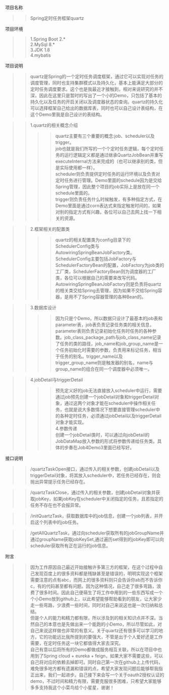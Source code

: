 项目名称<br>
>>Spring定时任务框架quartz
	
项目环境<br>
>>1.Spring Boot 2.* <br>
>>2.MySql 8.* <br>
>>3.JDK 1.8 <br>
>>4.mybatis <br>
	
项目说明 <br>
>>quartz是Spring的一个定时任务调度框架，通过它可以实现对任务的调度管理，同时也支持集群模式以及持久化，基本上能满足大部分的定时任务调度要求。这个也是我最近才接触到，相对来说研究的并不深，因此在这里只是暂时的写出了一个小的Demo，只包括了基本的持久化以及任务的开启关闭以及调度器状态的查询。quartz的持久化可以选择框架自己给出的数据库表，同时也可以自己设计表结构，在这个Demo里我是自己设计的表结构。<br>

>>1.quartz的相关概念介绍 <br>
>>>>  quartz主要有三个重要的概念:job、scheduler以及trigger。 <br>
>>>>  job也就是我们所写的一个个定时任务逻辑，每个定时任务的运行逻辑定义都是通过继承QuartzJobBean并重写executeInternal方法来完成的（也可以继承别的类，但是实际使用都一样）。 <br>
>>>>  scheduler则负责提供定时任务的运行环境以及负责对定时任务进行管理。Demo里面的schedule因为是交给Spring管理，因此整个项目的job实际上是放在同一个schedule里面的。 <br>
>>>>  trigger则负责任务什么时候触发，有多种指定方式，在Demo里面是通过corn表达式来指定触发时间的，如果对别的指定方式有兴趣，各位可以自己去网上找一下相关的资源。 <br>

>>2.框架相关的配置类 <br>
>>>>  quartz的相关配置类为config目录下的SchedulerConfig类与AutowiringSpringBeanJobFactory类。<br>
>>>>  SchedulerConfig主要包括JobFactory与SchedulerFactoryBean的配置，JobFactory为job类的工厂类，SchedulerFactoryBean则为调度器的工厂类，各位可以根据自己的需要来改写代码。AutowiringSpringBeanJobFactory则是负责将quartz的相关类交给Spring去管理，因为如果不交给Spring容器，是用不了Spring容器管理的各种Bean的。<br>

>>3.数据库设计 <br>
>>>>  因为只是个Demo，所以数据只设计了最基本的job表和parameter表，job表负责记录任务类的相关信息，parameter表则负责记录初始化任务时任务的各种参数。job_class_package_path与job_class_name记录了任务的类的路径，job_name和job_group_name是一个任务初始化时需要的参数，负责用来标记任务，相当于任务的别名。trigger_name以及trigger_group_name则是触发器的别名，name与group_name的组合在同一个调度器中必须唯一。 <br>

>>4.jobDetail与triggerDetail<br>
>>>>  预先定义好的job无法直接放入scheduler中运行，需要通过job预先创建一个jobDetail对象和triggerDetail对象，通过这两个对象才能在scheduler中操作相关任务，也就是说大多数情况下想要直接管理scheduler中的各种定时任务，必须通过jobDetail以及triggerDetail对象才能实现。 <br>
>>4.参数传递 <br>
>>>>  创建一个jobDetail类时，可以通过向jobDetail的JobDataMap放入参数的形式将参数传递给任务类。具体的步奏在Job4Demo3里面已经写好。 <br>
	 
接口说明 <br>

>>/quartzTaskOpen接口，通过传入的相关参数，创建jobDetail以及triggerDetail对象，将其放入scheduler中，若任务已经存在，则会抛出异常提示任务已经存在。 <br>

>>/quartzTaskClose，通过传入的相关参数，创建jobDetail对象并获取jobKey，如果jobKey在scheduler中关闭指定的任务，且若指定的任务不存在也不会报异常。

>>/initQuartzTask，获取数据库中的job信息，创建一个job列表，并开启这个列表中的job任务。 <br>

>>/getAllQuartzTask，通过向scheduler获取所有的jobGroupName并通过groupName获取jobKeySet,通过遍历set得到的jobKey即可以向scheduler获取所有正在运行的job信息。 <br>
	 
附言 <br>
>>因为工作原因自己最近开始接触许多第三方的框架，在这个过程中自己发现百度上的很多资料都是残缺甚至是错误的，明明实现这个框架需要注意的点有abc，而网上的很多资料则只会告诉你ab而不告诉你c，有的代码甚至都有问题。因为这种情况，自己走了很多弯路，浪费了很多时间。因此自己便萌生了将工作中用到的一些东西写成一个个小Demo放到github上，以此希望能够帮助看到的朋友，让大家少走一些弯路，少浪费一些时间，同时对自己来说这也是一次归纳和总结。 <br>
>>但是个人的能力和精力都有限，所以涉及到的相关知识点并不深。当然自己的本意也是先做出来一个能跑的小Demo，所以尽管如此，对自己来说这样做也非常的有意义。关于quartz还有很多可以学习的地方，它的功能远比我所提到的要强大，不管是出于个人爱好还是工作需要，在定时任务这一块它都值得大家去深究。 <br>
>>自己有意以后将所有的Demo都做成服务相互关联，所以在项目中也用到了Spring cloud + eureka + feign，如果大家不需要这些，可以自己将对应的依赖去掉即可。同时自己第一次在github上上传代码，难免很多地方都有遗漏和错误的点，希望大家发现问题后能够帮我指正出来，我们一起进步。自己接下来会写一个关于oauth2授权认证的demo，不过时间和精力有限，需要克服很多困难，只希望大家能够多多支持我这个小菜鸟给个小星星，谢谢！
	
